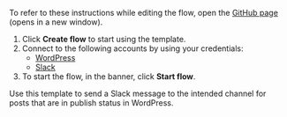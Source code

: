To refer to these instructions while editing the flow, open the [GitHub page](https://github.com/ot4i/app-connect-templates/tree/main/resources/markdown/Send%20a%20Slack%20message%20for%20published%20posts%20in%20WordPress_instructions.md) (opens in a new window).

1. Click **Create flow** to start using the template.
2. Connect to the following accounts by using your credentials:
   - [WordPress](https://www.ibm.com/docs/en/app-connect/containers_cd?topic=apps-wordpress) 
   - [Slack](https://ibm.biz/acslack)
3. To start the flow, in the banner, click **Start flow**.

Use this template to send a Slack message to the intended channel for posts that are in publish status in WordPress.




